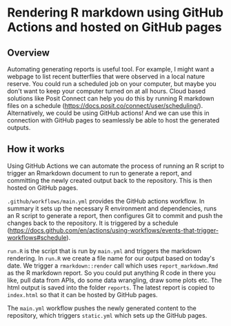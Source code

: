 # Rendering R markdown using GitHub Actions and hosted on GitHub pages

## Overview

Automating generating reports is useful tool. For example, I might want a webpage to list recent butterflies that were observed in a local nature reserve. You could run a scheduled job on your computer, but maybe you don't want to keep your computer turned on at all hours. Cloud based solutions like Posit Connect can help you do this by running R markdown files on a schedule (https://docs.posit.co/connect/user/scheduling/). Alternatively, we could be using GitHub actions! And we can use this in connection with GitHub pages to seamlessly be able to host the generated outputs.

## How it works

Using GitHub Actions we can automate the process of running an R script to trigger an Rmarkdown document to run to generate a report, and committing the newly created output back to the repository. This is then hosted on GitHub pages.

`.github/workflows/main.yml` provides the GitHub actions workflow. In summary it sets up the necessary R environment and dependencies, runs an R script to generate a report, then configures Git to commit and push the changes back to the repository. It is triggered by a schedule (https://docs.github.com/en/actions/using-workflows/events-that-trigger-workflows#schedule). 

`run.R` is the script that is run by `main.yml` and triggers the markdown rendering. In `run.R` we create a file name for our output based on today's date. We trigger a `rmarkdown::render` call which uses  `report_markdown.Rmd` as the R markdown report. So you could put anything R code in there you like, pull data from APIs, do some data wrangling, draw some plots etc. The html output is saved into the folder `reports`. The latest report is copied to `index.html` so that it can be hosted by GitHub pages.

The `main.yml` workflow pushes the newly generated content to the repository, which triggers `static.yml` which sets up the GitHub pages.
